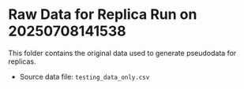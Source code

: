 # Raw Data for Replica Run on 20250708141538
This folder contains the original data used to generate pseudodata for replicas.

- Source data file: `testing_data_only.csv`
